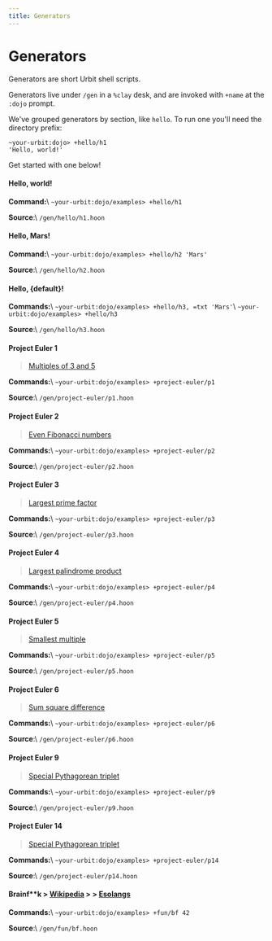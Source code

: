 ```yaml
---
title: Generators
---
```


# Generators

Generators are short Urbit shell scripts.

Generators live under `/gen` in a `%clay` desk, and are invoked with `+name` at
the `:dojo` prompt.

We've grouped generators by section, like `hello`. To run one you'll need the
directory prefix:

    ~your-urbit:dojo> +hello/h1
    'Hello, world!'

Get started with one below!

#### Hello, world!

**Command:**\\ `~your-urbit:dojo/examples> +hello/h1`

**Source**:\\ `/gen/hello/h1.hoon`

#### Hello, Mars!

**Command:**\\ `~your-urbit:dojo/examples> +hello/h2 'Mars'`

**Source**:\\ `/gen/hello/h2.hoon`

#### Hello, {default}!

**Commands:**\\ `~your-urbit:dojo/examples> +hello/h3, =txt 'Mars'`\\
`~your-urbit:dojo/examples> +hello/h3`

**Source**:\\ `/gen/hello/h3.hoon`

#### Project Euler 1

> [Multiples of 3 and 5](https://projecteuler.net/problem=2)

**Commands:**\\ `~your-urbit:dojo/examples> +project-euler/p1`

**Source**:\\ `/gen/project-euler/p1.hoon`

#### Project Euler 2

> [Even Fibonacci numbers](https://projecteuler.net/problem=2)

**Commands:**\\ `~your-urbit:dojo/examples> +project-euler/p2`

**Source**:\\ `/gen/project-euler/p2.hoon`

#### Project Euler 3

> [Largest prime factor](https://projecteuler.net/problem=3)

**Commands:**\\ `~your-urbit:dojo/examples> +project-euler/p3`

**Source**:\\ `/gen/project-euler/p3.hoon`

#### Project Euler 4

> [Largest palindrome product](https://projecteuler.net/problem=4)

**Commands:**\\ `~your-urbit:dojo/examples> +project-euler/p4`

**Source**:\\ `/gen/project-euler/p4.hoon`

#### Project Euler 5

> [Smallest multiple](https://projecteuler.net/problem=5)

**Commands:**\\ `~your-urbit:dojo/examples> +project-euler/p5`

**Source**:\\ `/gen/project-euler/p5.hoon`

#### Project Euler 6

> [Sum square difference](https://projecteuler.net/problem=6)

**Commands:**\\ `~your-urbit:dojo/examples> +project-euler/p6`

**Source**:\\ `/gen/project-euler/p6.hoon`

#### Project Euler 9

> [Special Pythagorean triplet](https://projecteuler.net/problem=9)

**Commands:**\\ `~your-urbit:dojo/examples> +project-euler/p9`

**Source**:\\ `/gen/project-euler/p9.hoon`

#### Project Euler 14

> [Special Pythagorean triplet](https://projecteuler.net/problem=14)

**Commands:**\\ `~your-urbit:dojo/examples> +project-euler/p14`

**Source**:\\ `/gen/project-euler/p14.hoon`

#### Brainf\*\*k &gt; [Wikipedia](https://en.wikipedia.org/wiki/Brainfuck) &gt; &gt; [Esolangs](https://projecteuler.net/problem=14)

**Commands:**\\ `~your-urbit:dojo/examples> +fun/bf 42`

**Source**:\\ `/gen/fun/bf.hoon`
